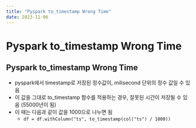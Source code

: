 ```yaml
---
title: "Pyspark to_timestamp Wrong Time"
date: 2023-11-06
---
```


# Pyspark to_timestamp Wrong Time

## Pyspark to_timestamp Wrong Time

- pyspark에서 timestamp로 저장된 정수값이, milisecond 단위의 정수 값일 수 있음
- 이 값을 그대로 to_timestamp 함수를 적용하는 경우, 잘못된 시간이 저장될 수 있음 (55000년이 됨)
- 이 때는 다음과 같이 값을 1000으로 나누면 됨
  - `df = df.withColumn("ts", to_timestamp(col("ts") / 1000))`
